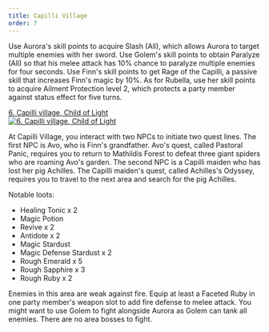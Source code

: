 ```yaml
---
title: Capilli Village
order: 7
---
```


Use Aurora's skill points to acquire Slash (All), which allows Aurora to target
multiple enemies with her sword. Use Golem's skill points to obtain Paralyze
(All) so that his melee attack has 10% chance to paralyze multiple enemies for
four seconds. Use Finn's skill points to get Rage of the Capilli, a passive
skill that increases Finn's magic by 10%. As for Rubella, use her skill points
to acquire Ailment Protection level 2, which protects a party member against
status effect for five turns.

<!-- prettier-ignore-start -->
<a href="http://www.youtube.com/watch?v=1t3Yj8ozD0o" target="_blank" rel="noopener">6. Capilli village, Child of Light</a><br/>
<a href="http://www.youtube.com/watch?v=1t3Yj8ozD0o" title="6. Capilli village, Child of Light" target="_blank" rel="noopener"><img src="http://img.youtube.com/vi/1t3Yj8ozD0o/0.jpg" alt="6. Capilli village, Child of Light"></a>
<!-- prettier-ignore-end -->

At Capilli Village, you interact with two NPCs to initiate two quest lines. The
first NPC is Avo, who is Finn's grandfather. Avo's quest, called Pastoral Panic,
requires you to return to Mathildis Forest to defeat three giant spiders who are
roaming Avo's garden. The second NPC is a Capilli maiden who has lost her pig
Achilles. The Capilli maiden's quest, called Achilles's Odyssey, requires you to
travel to the next area and search for the pig Achilles.

Notable loots:

-   Healing Tonic x 2
-   Magic Potion
-   Revive x 2
-   Antidote x 2
-   Magic Stardust
-   Magic Defense Stardust x 2
-   Rough Emerald x 5
-   Rough Sapphire x 3
-   Rough Ruby x 2

Enemies in this area are weak against fire. Equip at least a Faceted Ruby in one
party member's weapon slot to add fire defense to melee attack. You might want
to use Golem to fight alongside Aurora as Golem can tank all enemies. There are
no area bosses to fight.
